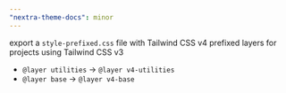 ```yaml
---
"nextra-theme-docs": minor
---
```


export a `style-prefixed.css` file with Tailwind CSS v4 prefixed layers for projects using Tailwind CSS v3

- `@layer utilities` -> `@layer v4-utilities`
- `@layer base` -> `@layer v4-base`
